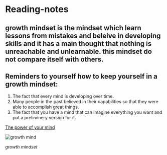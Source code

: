 # Reading-notes
## growth mindset is the mindset which learn lessons from mistakes and beleive in developing skills and it has a main thought that nothing is unreachable and unlearnable. this mindset do not compare itself with others.

## Reminders to yourself how to keep yourself in a growth mindset: 
1. The fact that every mind is developing over time.
2. Many people in the past believed in their capabilities so that they were able to accomplish great things.
3. The fact that you have a mind that can imagine everything you want and put a preliminery version for it.


[The power of your mind](https://newerapub.com/item/dianetics-the-modern-science-of-mental-health-softcover/?https://newerapub.com/item/dianetics-the-modern-science-of-mental-health-softcover/&gclid=CjwKCAiA9bmABhBbEiwASb35V5zsGtw_RimbycSw9prbT4BCjV84WhBbqIkTRpDQz5kncRNvag54URoCLksQAvD_BwE)

![growth mind](https://miro.medium.com/max/1200/1*TtlqcGNhwGaF0mOfsQJrOg.jpeg)

*growth mindset* 

